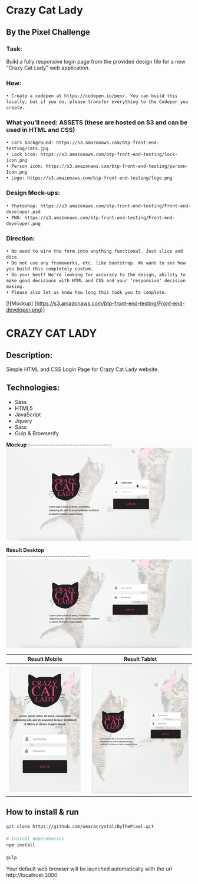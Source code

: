 # Crazy Cat Lady

## By the Pixel Challenge

### Task:

Build a fully responsive login page from the provided design file for a new “Crazy Cat Lady" web application.

### How:

	• Create a codepen at https://codepen.io/pen/. You can build this locally, but if you do, please transfer everything to the Codepen you create.

### What you’ll need: ASSETS (these are hosted on S3 and can be used in HTML and CSS)

	• Cats background: https://s3.amazonaws.com/btp-front-end-testing/cats.jpg
	• Lock icon: https://s3.amazonaws.com/btp-front-end-testing/lock-icon.png
	• Person icon: https://s3.amazonaws.com/btp-front-end-testing/person-Icon.png
	• Logo: https://s3.amazonaws.com/btp-front-end-testing/logo.png

### Design Mock-ups:

	• Photoshop: https://s3.amazonaws.com/btp-front-end-testing/Front-end-developer.psd
	• PNG: https://s3.amazonaws.com/btp-front-end-testing/Front-end-developer.png

### Direction:

	• No need to wire the form into anything functional. Just slice and dice.
	• Do not use any frameworks, etc. like bootstrap. We want to see how you build this completely custom.
	• Do your best! We’re looking for accuracy to the design, ability to make good decisions with HTML and CSS and your ‘responsive' decision making.
	• Please also let us know how long this took you to complete.
	
[![Mockup] (https://s3.amazonaws.com/btp-front-end-testing/Front-end-developer.png)]


# CRAZY CAT LADY

## Description:
Simple HTML and CSS Login Page for Crazy Cat Lady website. 

## Technologies:
- Sass
- HTML5
- JavaScript
- Jquery
- Sass
- Gulp & Browserify

**Mockup**
:----------------------------------:
![](/app/assets/img/mockup.png)

**Result Desktop**                 
:----------------------------------:
![](/app/assets/img/desktop.png)

**Result Mobile**                   |    |  **Result Tablet**
:----------------------------------:|:--:|:----------------------------------:
![](/app/assets/img/mobile.png)      |    | ![](/app/assets/img/tablet.png)



##  How to install & run

```bash
git clone https://github.com/omaracrystal/ByThePixel.git

# Install dependencies
npm install

gulp
```

Your default web browser will be launched automatically with the url http://localhost:3000
